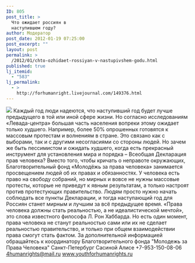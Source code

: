 ```yaml
---
ID: 805
post_title: >
  Что ожидает россиян в
  наступившем году?
author: Модератор
post_date: 2012-01-19 07:25:00
post_excerpt: ""
layout: post
permalink: >
  /2012/01/chto-ozhidaet-rossiyan-v-nastupivshem-godu.html
published: true
lj_itemid:
  - "583"
lj_permalink:
  - >
    http://forhumanright.livejournal.com/149376.html
---
```

<img src="http://cs5338.vk.com/u132145096/132409092/x_5b26039f.jpg" /> Каждый год люди надеются, что наступивший год будет лучше предыдущего в той или иной сфере жизни. Но согласно исследованиям «Левада-центра» большая часть населения вопреки этому ожидает только худшего. Например, более  50% опрошенных готовятся к массовым протестам и волнениям в стране. Это связано как с выборами, так и с другими несогласиями со стороны людей. 
Но зачем же быть пессимистом и ожидать худшего, когда есть прекрасный инструмент для установления мира и порядка – Всеобщая Декларация прав человека? Вместо того, чтобы кричать о неправоте окружающих, Благотворительный фонд «Молодёжь за права человека» занимается просвещением людей об их правах и обязанностях. У человека есть право на свободу собраний, но мирных и вовсе не нужны массовые протесты, которые не приведут к явным результатам, а только настроят против протестующих правительство. Людям просто нужно начать соблюдать все пункты Декларации, и тогда наступающий год для Россиян станет мирным и лучшим за всё предыдущее время. 
«Права человека должны стать реальностью, а не идеалистической мечтой», это слова известного философа Л. Рон Хаббарда. Но есть один момент, права человека не станут реальностью сами или их не сделает реальностью правительство, и только при общем взаимодействии права смогут стать фактом. 
За дополнительной информацией обращайтесь к координатору
Благотворительного фонда
"Молодежь за Права Человека" Санкт-Петербург 
Сасиной Алисе 
+7-953-150-08-06 
4humanrights@mail.ru
www.youthforhumanrights.ru